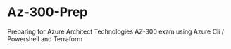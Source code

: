 # Az-300-Prep
Preparing for Azure Architect Technologies AZ-300 exam using Azure Cli / Powershell and Terraform
